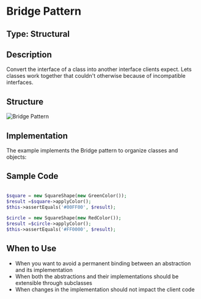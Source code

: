 # Bridge Pattern

## Type: Structural

## Description
Convert the interface of a class into another interface clients expect. Lets classes work together that couldn't otherwise because of incompatible interfaces.

## Structure
![Bridge Pattern](https://github.com/legrch/php-design-patterns/blob/master/~images/Bridge.png)

## Implementation
The example implements the Bridge pattern to organize classes and objects:

## Sample Code

```php

$square = new SquareShape(new GreenColor());
$result =$square->applyColor();
$this->assertEquals('#00FF00', $result);

$circle = new SquareShape(new RedColor());
$result =$circle->applyColor();
$this->assertEquals('#FF0000', $result);
```

## When to Use
- When you want to avoid a permanent binding between an abstraction and its implementation
- When both the abstractions and their implementations should be extensible through subclasses
- When changes in the implementation should not impact the client code
